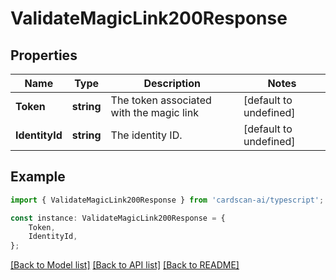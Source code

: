# ValidateMagicLink200Response


## Properties

Name | Type | Description | Notes
------------ | ------------- | ------------- | -------------
**Token** | **string** | The token associated with the magic link | [default to undefined]
**IdentityId** | **string** | The identity ID. | [default to undefined]

## Example

```typescript
import { ValidateMagicLink200Response } from 'cardscan-ai/typescript';

const instance: ValidateMagicLink200Response = {
    Token,
    IdentityId,
};
```

[[Back to Model list]](../README.md#documentation-for-models) [[Back to API list]](../README.md#documentation-for-api-endpoints) [[Back to README]](../README.md)
